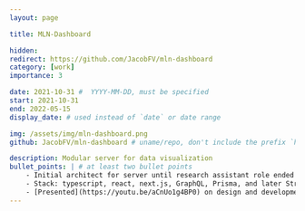 ```yaml
---
layout: page

title: MLN-Dashboard

hidden:
redirect: https://github.com/JacobFV/mln-dashboard
category: [work]
importance: 3

date: 2021-10-31 #  YYYY-MM-DD, must be specified
start: 2021-10-31
end: 2022-05-15
display_date: # used instead of `date` or date range

img: /assets/img/mln-dashboard.png
github: JacobFV/mln-dashboard # uname/repo, don't include the prefix `https://github.com/`

description: Modular server for data visualization
bullet_points: | # at least two bullet points
    - Initial architect for server until research assistant role ended
    - Stack: typescript, react, next.js, GraphQL, Prisma, and later Strapi
    - [Presented](https://youtu.be/aCnUo1g4BP0) on design and development in May 2022
---
```

